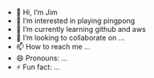 - 👋 Hi, I’m Jim
- 👀 I’m interested in playing pingpong
- 🌱 I’m currently learning github and aws
- 💞️ I’m looking to collaborate on ...
- 📫 How to reach me ...
- 😄 Pronouns: ...
- ⚡ Fun fact: ...

<!---
ghostnz2002/ghostnz2002 is a ✨ special ✨ repository because its `README.md` (this file) appears on your GitHub profile.
You can click the Preview link to take a look at your changes.
--->

